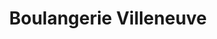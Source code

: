 ---
title: "Boulangerie Villeneuve"
url: /rochechouart/boulangerie-villeneuve/
shop: boulangerie
---
